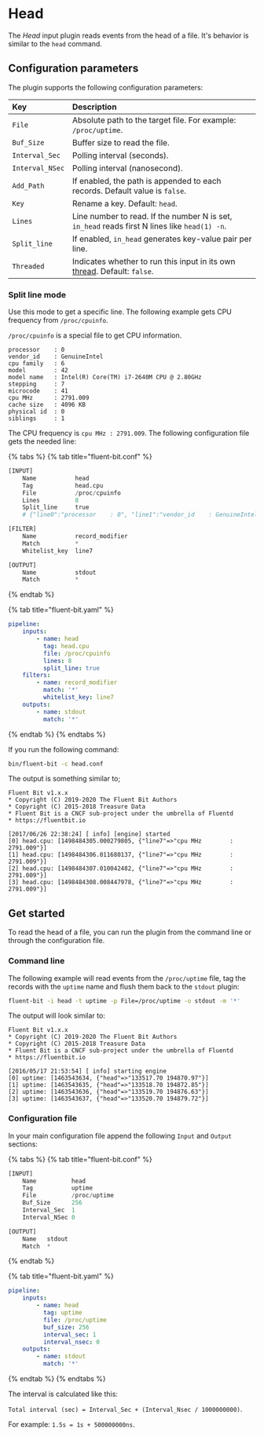 # Head

The _Head_ input plugin reads events from the head of a file. It's behavior is similar to the `head` command.

## Configuration parameters

The plugin supports the following configuration parameters:

| Key | Description |
| :-- | :---------- |
| `File` | Absolute path to the target file. For example: `/proc/uptime`. |
| `Buf_Size` | Buffer size to read the file. |
| `Interval_Sec` | Polling interval (seconds). |
| `Interval_NSec` | Polling interval (nanosecond). |
| `Add_Path` | If enabled, the path is appended to each records. Default value is `false`. |
| `Key` | Rename a key. Default: `head`. |
| `Lines` | Line number to read. If the number N is set, `in_head` reads first N lines like `head(1) -n`. |
| `Split_line` | If enabled, `in_head` generates key-value pair per line. |
| `Threaded` | Indicates whether to run this input in its own [thread](../../administration/multithreading.md#inputs). Default: `false`. |

### Split line mode

Use this mode to get a specific line. The following example gets CPU frequency from `/proc/cpuinfo`.

`/proc/cpuinfo` is a special file to get CPU information.

```text
processor    : 0
vendor_id    : GenuineIntel
cpu family   : 6
model        : 42
model name   : Intel(R) Core(TM) i7-2640M CPU @ 2.80GHz
stepping     : 7
microcode    : 41
cpu MHz      : 2791.009
cache size   : 4096 KB
physical id  : 0
siblings     : 1
```

The CPU frequency is `cpu MHz : 2791.009`. The following configuration file gets the needed line:

{% tabs %}
{% tab title="fluent-bit.conf" %}

```python
[INPUT]
    Name           head
    Tag            head.cpu
    File           /proc/cpuinfo
    Lines          8
    Split_line     true
    # {"line0":"processor    : 0", "line1":"vendor_id    : GenuineIntel" ...}

[FILTER]
    Name           record_modifier
    Match          *
    Whitelist_key  line7

[OUTPUT]
    Name           stdout
    Match          *
```

{% endtab %}

{% tab title="fluent-bit.yaml" %}

```yaml
pipeline:
    inputs:
        - name: head
          tag: head.cpu
          file: /proc/cpuinfo
          lines: 8
          split_line: true
    filters:
        - name: record_modifier
          match: '*'
          whitelist_key: line7
    outputs:
        - name: stdout
          match: '*'
```

{% endtab %}
{% endtabs %}

If you run the following command:

```bash
bin/fluent-bit -c head.conf
```

The output is something similar to;

```text
Fluent Bit v1.x.x
* Copyright (C) 2019-2020 The Fluent Bit Authors
* Copyright (C) 2015-2018 Treasure Data
* Fluent Bit is a CNCF sub-project under the umbrella of Fluentd
* https://fluentbit.io

[2017/06/26 22:38:24] [ info] [engine] started
[0] head.cpu: [1498484305.000279805, {"line7"=>"cpu MHz        : 2791.009"}]
[1] head.cpu: [1498484306.011680137, {"line7"=>"cpu MHz        : 2791.009"}]
[2] head.cpu: [1498484307.010042482, {"line7"=>"cpu MHz        : 2791.009"}]
[3] head.cpu: [1498484308.008447978, {"line7"=>"cpu MHz        : 2791.009"}]
```

## Get started

To read the head of a file, you can run the plugin from the command line or through the configuration file.

### Command line

The following example will read events from the `/proc/uptime` file, tag the records with the `uptime` name and flush them back to the `stdout` plugin:

```bash
fluent-bit -i head -t uptime -p File=/proc/uptime -o stdout -m '*'
```

The output will look similar to:

```text
Fluent Bit v1.x.x
* Copyright (C) 2019-2020 The Fluent Bit Authors
* Copyright (C) 2015-2018 Treasure Data
* Fluent Bit is a CNCF sub-project under the umbrella of Fluentd
* https://fluentbit.io

[2016/05/17 21:53:54] [ info] starting engine
[0] uptime: [1463543634, {"head"=>"133517.70 194870.97"}]
[1] uptime: [1463543635, {"head"=>"133518.70 194872.85"}]
[2] uptime: [1463543636, {"head"=>"133519.70 194876.63"}]
[3] uptime: [1463543637, {"head"=>"133520.70 194879.72"}]
```

### Configuration file

In your main configuration file append the following `Input` and `Output` sections:

{% tabs %}
{% tab title="fluent-bit.conf" %}

```python
[INPUT]
    Name          head
    Tag           uptime
    File          /proc/uptime
    Buf_Size      256
    Interval_Sec  1
    Interval_NSec 0

[OUTPUT]
    Name   stdout
    Match  *
```

{% endtab %}

{% tab title="fluent-bit.yaml" %}

```yaml
pipeline:
    inputs:
        - name: head
          tag: uptime
          file: /proc/uptime
          buf_size: 256
          interval_sec: 1
          interval_nsec: 0
    outputs:
        - name: stdout
          match: '*'
```

{% endtab %}
{% endtabs %}

The interval is calculated like this:

`Total interval (sec) = Interval_Sec + (Interval_Nsec / 1000000000)`.

For example: `1.5s = 1s + 500000000ns`.
